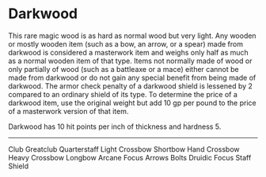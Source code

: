 # Darkwood

This rare magic wood is as hard as normal wood but very light. Any wooden or mostly wooden item (such as a bow, an arrow, or a spear) made from darkwood is considered a masterwork item and weighs only half as much as a normal wooden item of that type. Items not normally made of wood or only partially of wood (such as a battleaxe or a mace) either cannot be made from darkwood or do not gain any special benefit from being made of darkwood. The armor check penalty of a darkwood shield is lessened by 2 compared to an ordinary shield of its type. To determine the price of a darkwood item, use the original weight but add 10 gp per pound to the price of a masterwork version of that item.

Darkwood has 10 hit points per inch of thickness and hardness 5.

---
Club
Greatclub
Quarterstaff
Light Crossbow
Shortbow
Hand Crossbow
Heavy Crossbow
Longbow
Arcane Focus
Arrows
Bolts
Druidic Focus
Staff
Shield